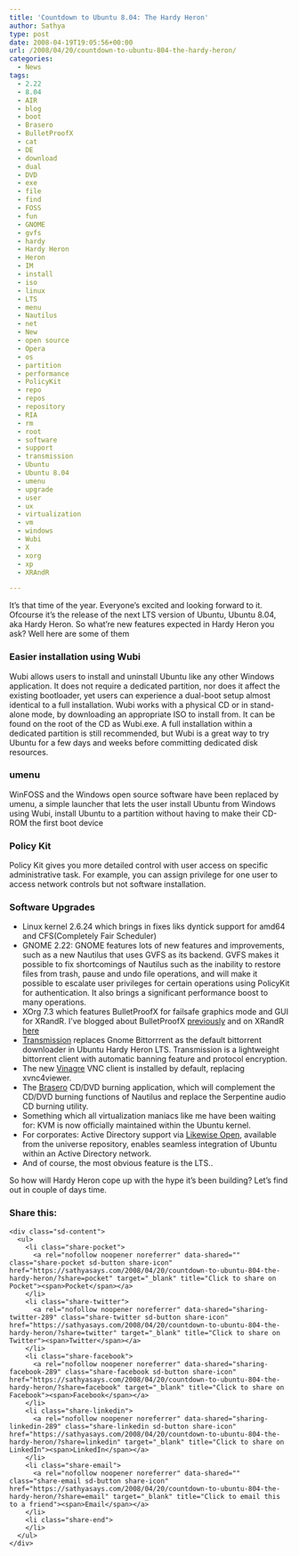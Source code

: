 ```yaml
---
title: 'Countdown to Ubuntu 8.04: The Hardy Heron'
author: Sathya
type: post
date: 2008-04-19T19:05:56+00:00
url: /2008/04/20/countdown-to-ubuntu-804-the-hardy-heron/
categories:
  - News
tags:
  - 2.22
  - 8.04
  - AIR
  - blog
  - boot
  - Brasero
  - BulletProofX
  - cat
  - DE
  - download
  - dual
  - DVD
  - exe
  - file
  - find
  - FOSS
  - fun
  - GNOME
  - gvfs
  - hardy
  - Hardy Heron
  - Heron
  - IM
  - install
  - iso
  - linux
  - LTS
  - menu
  - Nautilus
  - net
  - New
  - open source
  - Opera
  - os
  - partition
  - performance
  - PolicyKit
  - repo
  - repos
  - repository
  - RIA
  - rm
  - root
  - software
  - support
  - transmission
  - Ubuntu
  - Ubuntu 8.04
  - umenu
  - upgrade
  - user
  - ux
  - virtualization
  - vm
  - windows
  - Wubi
  - X
  - xorg
  - xp
  - XRAndR

---
```

It&#8217;s that time of the year. Everyone&#8217;s excited and looking forward to it. Ofcourse it&#8217;s the release of the next LTS version of Ubuntu, Ubuntu 8.04, aka Hardy Heron. So what&#8217;re new features expected in Hardy Heron you ask? Well here are some of them
  
<!--more-->

### Easier installation using Wubi

Wubi allows users to install and uninstall Ubuntu like any other Windows application. It does not require a dedicated partition, nor does it affect the existing bootloader, yet users can experience a dual-boot setup almost identical to a full installation. Wubi works with a physical CD or in stand-alone mode, by downloading an appropriate ISO to install from. It can be found on the root of the CD as Wubi.exe. A full installation within a dedicated partition is still recommended, but Wubi is a great way to try Ubuntu for a few days and weeks before committing dedicated disk resources.

### umenu

WinFOSS and the Windows open source software have been replaced by umenu, a simple launcher that lets the user install Ubuntu from Windows using Wubi, install Ubuntu to a partition without having to make their CD-ROM the first boot device

### Policy Kit

Policy Kit gives you more detailed control with user access on specific administrative task. For example, you can assign privilege for one user to access network controls but not software installation.

### **Software Upgrades**

  * Linux kernel 2.6.24 which brings in fixes liks dyntick support for amd64 and CFS(Completely Fair Scheduler)
  * GNOME 2.22: GNOME features lots of new features and improvements, such as a new Nautilus that uses GVFS as its backend. GVFS makes it possible to fix shortcomings of Nautilus such as the inability to restore files from trash, pause and undo file operations, and will make it possible to escalate user privileges for certain operations using PolicyKit for authentication. It also brings a significant performance boost to many operations.
  * XOrg 7.3 which features BulletProofX for failsafe graphics mode and GUI for XRandR. I&#8217;ve blogged about BulletProofX [previously][1] and on XRandR [here][2]
  * [Transmission][3] replaces Gnome Bittorrrent as the default bittorrent downloader in Ubuntu Hardy Heron LTS. Transmission is a lightweight bittorrent client with automatic banning feature and protocol encryption.
  * The new [Vinagre][4] VNC client is installed by default, replacing xvnc4viewer.
  * The [Brasero][5] CD/DVD burning application, which will complement the CD/DVD burning functions of Nautilus and replace the Serpentine audio CD burning utility.
  * Something which all virtualization maniacs like me have been waiting for: KVM is now officially maintained within the Ubuntu kernel.
  * For corporates: Active Directory support via [Likewise Open][6], available from the universe repository, enables seamless integration of Ubuntu within an Active Directory network.
  * And of course, the most obvious feature is the LTS..

So how will Hardy Heron cope up with the hype it&#8217;s been building? Let&#8217;s find out in couple of days time.

<div class="sharedaddy sd-sharing-enabled">
  <div class="robots-nocontent sd-block sd-social sd-social-icon-text sd-sharing">
    <h3 class="sd-title">
      Share this:
    </h3>
    
    <div class="sd-content">
      <ul>
        <li class="share-pocket">
          <a rel="nofollow noopener noreferrer" data-shared="" class="share-pocket sd-button share-icon" href="https://sathyasays.com/2008/04/20/countdown-to-ubuntu-804-the-hardy-heron/?share=pocket" target="_blank" title="Click to share on Pocket"><span>Pocket</span></a>
        </li>
        <li class="share-twitter">
          <a rel="nofollow noopener noreferrer" data-shared="sharing-twitter-289" class="share-twitter sd-button share-icon" href="https://sathyasays.com/2008/04/20/countdown-to-ubuntu-804-the-hardy-heron/?share=twitter" target="_blank" title="Click to share on Twitter"><span>Twitter</span></a>
        </li>
        <li class="share-facebook">
          <a rel="nofollow noopener noreferrer" data-shared="sharing-facebook-289" class="share-facebook sd-button share-icon" href="https://sathyasays.com/2008/04/20/countdown-to-ubuntu-804-the-hardy-heron/?share=facebook" target="_blank" title="Click to share on Facebook"><span>Facebook</span></a>
        </li>
        <li class="share-linkedin">
          <a rel="nofollow noopener noreferrer" data-shared="sharing-linkedin-289" class="share-linkedin sd-button share-icon" href="https://sathyasays.com/2008/04/20/countdown-to-ubuntu-804-the-hardy-heron/?share=linkedin" target="_blank" title="Click to share on LinkedIn"><span>LinkedIn</span></a>
        </li>
        <li class="share-email">
          <a rel="nofollow noopener noreferrer" data-shared="" class="share-email sd-button share-icon" href="https://sathyasays.com/2008/04/20/countdown-to-ubuntu-804-the-hardy-heron/?share=email" target="_blank" title="Click to email this to a friend"><span>Email</span></a>
        </li>
        <li class="share-end">
        </li>
      </ul>
    </div>
  </div>
</div>

 [1]: http://sathyasays.com/2007/09/07/new-failsafe-graphics-mode-for-ubuntu/
 [2]: http://sathyasays.com/2008/03/10/ubuntu-804-lts-gets-an-xrandr-gui/
 [3]: http://www.transmissionbt.com/
 [4]: http://www.gnome.org/projects/vinagre/
 [5]: http://www.gnome.org/projects/brasero/
 [6]: http://likewisesoftware.com/products/likewise_open/
